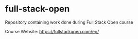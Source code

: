 # full-stack-open

Repository containing work done during Full Stack Open course

Course Website: https://fullstackopen.com/en/